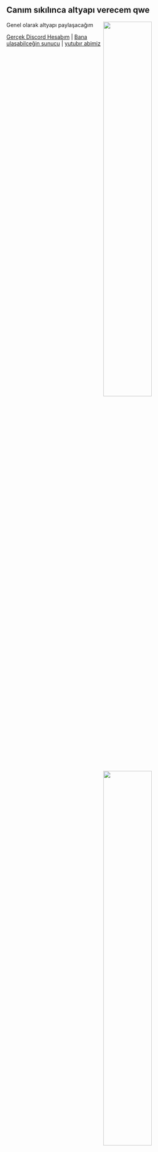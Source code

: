 <h2>Canım sıkılınca altyapı verecem qwe</h2>

<img width="50%" align="right" src="https://github-readme-stats.vercel.app/api?username=jahkyxD&show_icons=true&hide_title=true&theme=merko">

Genel olarak altyapı paylaşacağım
<img width="50%" align="right" src="https://lanyard-profile-readme.vercel.app/api/618444525727383592">

[Gerçek Discord Hesabım](https://discord.com/users/618444525727383592) | [Bana ulaşabilceğin sunucu](https://discord.gg/matthe) | [yutubır abimiz](https://www.youtube.com/channel/UCSbBwtkGguHo_4LVD0QMUyA)
